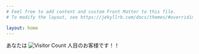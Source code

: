 ```yaml
---
# Feel free to add content and custom Front Matter to this file.
# To modify the layout, see https://jekyllrb.com/docs/themes/#overriding-theme-defaults

layout: home
---
```

あなたは ![Visitor Count](https://profile-counter.glitch.me/shun178/count.svg) 人目のお客様です！！